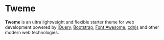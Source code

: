 Tweme
=====

**Tweme** is an ultra lightweight and flexible starter theme for web development powered by [jQuery](http://jquery.com), [Bootstrap](http://getbootstrap.com), [Font Awesome](http://fontawesome.io), [cdnjs](http://cdnjs.com) and other modern web technologies.
